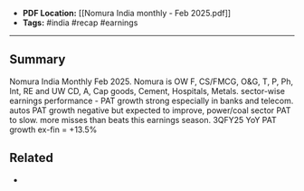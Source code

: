 
- **PDF Location:** [[Nomura India monthly - Feb 2025.pdf]]
- **Tags:** #india #recap #earnings 

---
## Summary

Nomura India Monthly Feb 2025. Nomura is OW F, CS/FMCG, O&G, T, P, Ph, Int, RE and UW CD, A, Cap goods, Cement, Hospitals, Metals. sector-wise earnings performance - PAT growth strong especially in banks and telecom. autos PAT growth negative but expected to improve, power/coal sector PAT to slow. more misses than beats this earnings season. 3QFY25 YoY PAT growth ex-fin = +13.5%
## Related
- 


